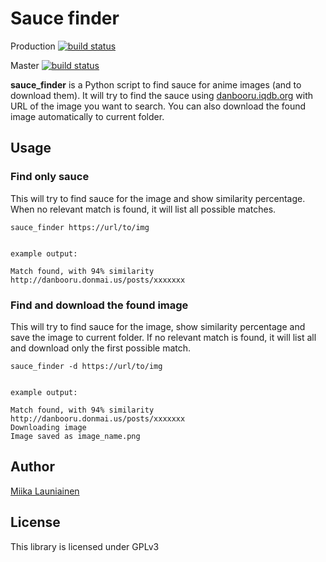 # Sauce finder

Production [![build status](https://gitlab.com/miicat/sauce-finder/badges/production/pipeline.svg)](https://gitlab.com/miicat/sauce-finder/commits/production)

Master [![build status](https://gitlab.com/miicat/sauce-finder/badges/master/pipeline.svg)](https://gitlab.com/miicat/sauce-finder/commits/master)



**sauce_finder** is a Python script to find sauce for anime images (and to download them).
It will try to find the sauce using [danbooru.iqdb.org](http://danbooru.iqdb.org/) with URL of the image you want to search. You can also download the found image automatically to current folder.


## Usage

### Find only sauce

This will try to find sauce for the image and show similarity percentage.
When no relevant match is found, it will list all possible matches.

```
sauce_finder https://url/to/img


example output:

Match found, with 94% similarity
http://danbooru.donmai.us/posts/xxxxxxx
```

### Find and download the found image

This will try to find sauce for the image, show similarity percentage and save the image to current folder.
If no relevant match is found, it will list all and download only the first possible match.

```
sauce_finder -d https://url/to/img


example output:

Match found, with 94% similarity
http://danbooru.donmai.us/posts/xxxxxxx
Downloading image
Image saved as image_name.png
```

## Author
[Miika Launiainen](https://gitlab.com/miicat)

## License

This library is licensed under GPLv3
